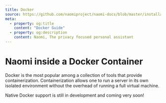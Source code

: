 ```yaml
---
title: Docker
source: https://github.com/naomiproject/naomi-docs/blob/master/installation/docker.md
meta:
  - property: og:title
    content: "Docker Guide"
  - property: og:description
    content: Naomi, The privacy focused personal assistant
---
```


# Naomi inside a Docker Container

Docker is the most popular among a collection of tools that provide containerization.
Containerization allows one to run a server in its own isolated environment without the overhead of running a full virtual machine.

Native Docker support is still in development and coming very soon!

<DocPreviousVersions/>
<EditPageLink/>
